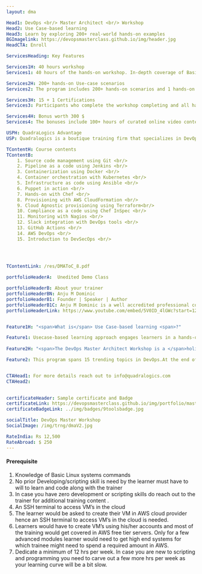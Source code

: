 ```yaml
---
layout: dma

Head1: DevOps <br/> Master Architect <br/> Workshop 
Head2: Use Case-based learning
Head3: Learn by exploring 200+ real-world hands-on examples
BGImagelink: https://devopsmasterclass.github.io/img/header.jpg
HeadCTA: Enroll

ServicesHeading: Key Features

Services1H: 40 hours workshop 
Services1: 40 hours of the hands-on workshop. In-depth coverage of Basic to Advanced topics, ideal for beginners and experienced. 

Services2H: 200+ hands-on Use-case scenarios
Services2: The program includes 200+ hands-on scenarios and 1 hands-on capstone project to ensure learning is more practical than just being theoretical. 

Services3H: 15 + 1 Certifications  
Services3: Participants who complete the workshop completing and all hands-on assignments would be awarded a verifiable digital credential hosted on certifyme.online . 

Services4H: Bonus worth 300 $
Services4: The bonuses include 100+ hours of curated online video contents , Life time acess to QLS DevOps Community 

USPH: QuadraLogics Advantage
USP: Quadralogics is a boutique training firm that specializes in DevOps training and consulting. Since our inception in 2014, QuadraLogics has facilitated more than 150+ corporate and public workshops enabling more than 10000+ practitioners. We are trusted partners with global brands like Pluralsight, Udacity, Coursera, etc and enable them in designing/delivering technical content and training. Quadralogics today is one of the most trusted training/content producers and a premium player in the B2B DevOps market. Building on our experience, our industry experts have carefully handcrafted the workshop "DevOps Master Architect". We use a technique called “Task-based learning”. In this approach, the practitioner learns by exploring 200+ hands-on, real-life scenarios. This unique style enables the practitioner to be more competent and highly productive after the workshop.

TContentH: Course contents
TContentB: 
    1. Source code management using Git <br/>
    2. Pipeline as a code using Jenkins <br/>
    3. Containerization using Docker <br/>
    4. Container orchestration with Kubernetes <br/>
    5. Infrastructure as code using Ansible <br/>
    6. Puppet in action <br/>
    7. Hands-on with Chef <br/>
    8. Provisioning with AWS CloudFormation <br/>
    9. Cloud Agnostic provisioning using Terraform<br/>
    10. Compliance as a code using Chef InSpec <br/>
    11. Monitoring with Nagios <br/>
    12. Slack integration with DevOps tools <br/>
    13. GitHub Actions <br/>
    14. AWS DevOps <br/>
    15. Introduction to DevSecOps <br/>

    
    

TContentLink: /res/DMAToC_8.pdf

portfolioHeaderA:  Unedited Demo Class 

portfolioHeaderB: About your trainer
portfolioHeaderBN: Anju M Dominic
portfolioHeaderB1: Founder | Speaker | Author
portfolioHeaderB1C: Anju M Dominic is a well accredited professional corporate trainer and consultant in the field of DevOps . She has conducted over 150+ hands-on workshops across different product and service companies. She is also a trainer/author across various training companies including PluralSight, Edureka, KnowledgeHut, etc. She is currently the Principal consultant and founder of QuadraLogics, a boutique training/consulting firm. Anju is well known for her contributions to technical articles which includes two books and several whitepapers in the field of software engineering. She is also a regular speaker for many DevOps and Agile conferences
portfolioHeaderLink: https://www.youtube.com/embed/5V0ID_4lGWc?start=12


Feature1H: "<span>What is</span> Use Case-based learning <span>?"

Feature1: Usecase-based learning approach engages learners in a hands-on exercise of specific scenarios that resemble real-world examples. This learner-centric method helps learners gain not only the required knowledge but the key skill to apply the gained knowledge. Focusing on learning how to apply knowledge is essential for practical subjects like DevOps. In our 12 weeks DevOps Master Architect program we use Use Case-based learning technique. Our practitioner learns by exploring 200+ hands-on, real-life scenarios. 
 
Feature2H: "<span>The DevOps Master Architect Workshop is a </span>holistic, comprehensive program <span>that covers 15 most leading technology used across the DevOps spectrum.</span>"

Feature2: This program spans 15 trending topics in DevOps.At the end of the program learners has to complete a capstone project where learner puts in the practices from DevOps world


CTAHead1: For more details reach out to info@quadralogics.com
CTAHead2:
                      

certificateHeader: Sample certificate and Badge 
certificateLink: https://devopsmasterclass.github.io/img/portfolio/master.jpg
certificateBadgeLink: ../img/badges/9toolsbadge.jpg

socialTitle: DevOps Master Workshop
SocialImage: /img/trng/dmaV2.jpg

RateIndia: Rs 12,500
RateAbroad: $ 250
---
```


#### Prerequisite

1. Knowledge of Basic Linux systems commands
2. No prior Developing/scripting skill is need by the learner must have to will to learn and code along with  the trainer
3. In case you have zero development or scripting skills do reach out to the trainer for additional training content . 
4. An SSH terminal to access VM’s in the cloud
5. The learner would be asked to create their VM in AWS cloud provider hence an SSH terminal to access VM’s in the cloud is needed.
6. Learners would have to create VM’s using his/her accounts and most of the training would get covered in AWS free tier servers. Only for a few advanced modules learner would need to get high end systems for which trainee might need to spend a required amount in AWS.
7. Dedicate a minimum of 12 hrs per week. In case you are new to scripting and programming you need to carve out a few more hrs per week as your learning curve will be a bit slow.

